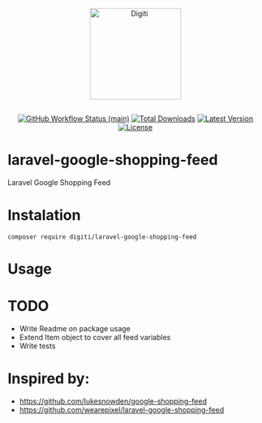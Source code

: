 <p align="center">
    <img src="https://digiti.be/images/logo.svg" width="180" alt="Digiti" style="margin-bottom:15px;">
    <p align="center">
        <a href="https://github.com/digiti/laravel-google-shopping-feed/actions"><img alt="GitHub Workflow Status (main)" src="https://img.shields.io/github/actions/workflow/status/digiti/laravel-google-shopping-feed/run-tests.yml?branch=main"></a>
        <a href="https://packagist.org/packages/digiti/laravel-google-shopping-feed"><img alt="Total Downloads" src="https://img.shields.io/packagist/dt/digiti/laravel-google-shopping-feed"></a>
        <a href="https://packagist.org/packages/digiti/laravel-google-shopping-feed"><img alt="Latest Version" src="https://img.shields.io/packagist/v/digiti/laravel-google-shopping-feed"></a>
        <a href="https://packagist.org/packages/digiti/laravel-google-shopping-feed"><img alt="License" src="https://img.shields.io/github/license/digiti/laravel-google-shopping-feed"></a>
    </p>
</p>

# laravel-google-shopping-feed
Laravel Google Shopping Feed

# Instalation

``` composer require digiti/laravel-google-shopping-feed ```

# Usage

# TODO
- Write Readme on package usage
- Extend Item object to cover all feed variables
- Write tests

# Inspired by:
- https://github.com/lukesnowden/google-shopping-feed
- https://github.com/wearepixel/laravel-google-shopping-feed
